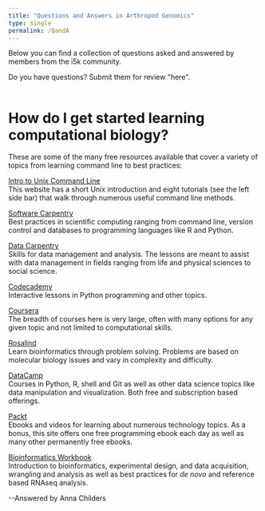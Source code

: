 ```yaml
---
title: "Questions and Answers in Arthropod Genomics"
type: single
permalink: /QandA
---
```


Below you can find a collection of questions asked and answered by members from the i5k community.

Do you have questions? Submit them for review "here".<br><br>

# How do I get started learning computational biology?

These are some of the many free resources available that cover a variety of topics from learning command line to best practices:

[Intro to Unix Command Line](http://www.hpc.iastate.edu/guides/unix-introduction)
<br>This website has a short Unix introduction and eight tutorials (see the left side bar) that walk through numerous useful command line methods. 

[Software Carpentry](http://software-carpentry.org/lessons/)
<br>Best practices in scientific computing ranging from command line, version control and databases to programming languages like R and Python.

[Data Carpentry](http://www.datacarpentry.org/)
<br>Skills for data management and analysis. The lessons are meant to assist with data management in fields ranging from life and physical sciences to social science.

[Codecademy](https://www.codecademy.com/catalog/subject/data-science)
<br>Interactive lessons in Python programming and other topics.

[Coursera](https://www.coursera.org/)
<br>The breadth of courses here is very large, often with many options for any given topic and not limited to computational skills.

[Rosalind](http://rosalind.info/about/)
<br>Learn bioinformatics through problem solving.  Problems are based on molecular biology issues and vary in complexity and difficulty.

[DataCamp](https://www.datacamp.com/courses)
<br>Courses in Python, R, shell and Git as well as other data science topics like data manipulation and visualization.  Both free and subscription based offerings.

[Packt](https://www.packtpub.com/packt/offers/free-learning)
<br>Ebooks and videos for learning about numerous technology topics.  As a bonus, this site offers one free programming ebook each day as well as many other permanently free ebooks.

[Bioinformatics Workbook](https://isugenomics.github.io/bioinformatics-workbook/)
<br>Introduction to bioinformatics, experimental design, and data acquisition, wrangling and analysis as well as best practices for _de novo_ and reference based RNAseq analysis.

--Answered by Anna Childers
